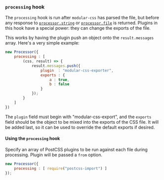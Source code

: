 ### `processing` hook

The `processing` hook is run after `modular-css` has parsed the file, but before any response to [`processor.string`](#proccesorstringname-css) or [`processor.file`](#processorfilepath) is returned. Plugins in this hook have a special power: they can change the exports of the file.

This works by having the plugin push an object onto the `result.messages` array. Here's a very simple example:

```javascript
new Processor({
    processing : [
        (css, result) => {
            result.messages.push({
                plugin  : "modular-css-exporter",
                exports : {
                    a : true,
                    b : false
                }
            });
        }
    ]
})
```

The `plugin` field must begin with "modular-css-export", and the `exports` field should be the object to be mixed into the exports of the CSS file. It will be added last, so it can be used to override the default exports if desired.

#### Using the `processing` hook

Specify an array of PostCSS plugins to be run against each file during processing. Plugin will be passed a `from` option.

```javascript
new Processor({
    processing : [ require("postcss-import") ]
});
```

